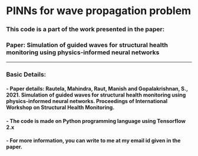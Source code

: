 # PINNs for wave propagation problem

### This code is a part of the work presented in the paper:

### **Paper: Simulation of guided waves for structural health monitoring using physics-informed neural networks**
------------------------------------------------------------------------------------------------------------------------------------------------------
### Basic Details:
#### - Paper details: Rautela, Mahindra, Raut, Manish and Gopalakrishnan, S., 2021. Simulation of guided waves for structural health monitoring using physics-informed neural networks. Proceedings of International Workshop on Structural Health Monitoring.
#### - The code is made on Python programming language using Tensorflow 2.x
#### - For more information, you can write to me at my email id given in the paper.
